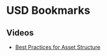 # USD Bookmarks

## Videos

- [Best Practices for Asset Structure](https://www.youtube.com/watch?v=YgVTS5oIJqM)